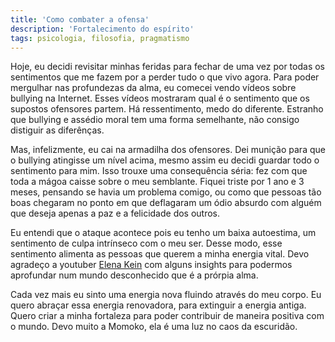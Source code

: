 ```yaml
---
title: 'Como combater a ofensa'
description: 'Fortalecimento do espírito'
tags: psicologia, filosofia, pragmatismo
---
```


Hoje, eu decidi revisitar minhas feridas para fechar de uma vez por todas os
sentimentos que me fazem por a perder tudo o que vivo agora. Para poder
mergulhar nas profundezas da alma, eu comecei vendo vídeos sobre bullying
na Internet. Esses vídeos mostraram qual é o sentimento que os supostos
ofensores partem. Há ressentimento, medo do diferente. Estranho que
bullying e assédio moral tem uma forma semelhante, não consigo distiguir
as diferênças.

Mas, infelizmente, eu cai na armadilha dos ofensores. Dei munição para que
o bullying atingisse um nível acima, mesmo assim eu decidi guardar todo o
sentimento para mim. Isso trouxe uma consequência séria: fez com que toda
a mágoa caisse sobre o meu semblante. Fiquei triste por 1 ano e 3 meses,
pensando se havia um problema comigo, ou como que pessoas tão boas 
chegaram no ponto em que deflagaram um ódio absurdo com alguém que deseja
apenas a paz e a felicidade dos outros.

Eu entendi que o ataque acontece pois eu tenho um baixa autoestima, um
sentimento de culpa intrínseco com o meu ser. Desse modo, esse sentimento
alimenta as pessoas que querem a minha energia vital. Devo agradeço a
youtuber [Elena Kein](https://www.youtube.com/channel/UCdkRtc4fe5-f8FYYJ2vWeNw)
com alguns insights para podermos aprofundar num mundo desconhecido que
é a prórpia alma.

Cada vez mais eu sinto uma energia nova fluindo através do meu corpo. Eu
quero abraçar essa energia renovadora, para extinguir a energia antiga.
Quero criar a minha fortaleza para poder contribuir de maneira positiva
com o mundo. Devo muito a Momoko, ela é uma luz no caos da escuridão.
